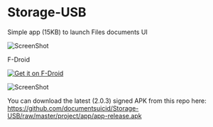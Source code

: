 # Storage-USB


Simple app (15KB) to launch Files documents UI  

![ScreenShot](https://raw.githubusercontent.com/documentsuicid/Storage-USB/master/art/icon2.png)
 
F-Droid
 
<a href="https://f-droid.org/repository/browse/?fdid=com.documentsui.filemanager">
  <img alt="Get it on F-Droid"       src="https://raw.githubusercontent.com/documentsuicid/Storage-USB/master/art/fdroid.png" />
</a>



![ScreenShot](https://raw.githubusercontent.com/documentsuicid/Storage-USB/master/art/art2.png)

You can download the latest (2.0.3) signed APK from this repo here: https://github.com/documentsuicid/Storage-USB/raw/master/project/app/app-release.apk

